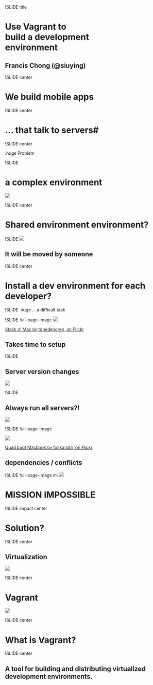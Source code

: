!SLIDE title
# Use <span class="ign">Vagrant</span> to <br>build a development<br> environment #

## Francis Chong (@siuying) ##

!SLIDE center
# We build mobile apps #

!SLIDE center
# ... that talk to servers#

!SLIDE center

.huge Problem

!SLIDE
# a complex environment #
![](dependencies.png)

!SLIDE center
# Shared environment environment? #

!SLIDE 
![](cheese.jpg)
## It will be moved by someone ##

!SLIDE center
# Install a dev environment for each developer? #

!SLIDE
.huge ... a difficult task

!SLIDE full-page-image
![](mac_stack.jpg)

[Stack o' Mac by tdhedengren, on Flickr](http://www.flickr.com/photos/tdhedengren/5138982641/)

## Takes time to setup ##

!SLIDE
## Server version changes ##
![](mysql.png)

!SLIDE
## Always run all servers?! ##
![](dependencies.png)


!SLIDE full-page-image

![](multi_boot.jpg)

[Quad boot Macbook by foskarulla, on Flickr](http://www.flickr.com/photos/foskarulla/2310220114/)

## dependencies / conflicts ##

!SLIDE full-page-image mi
![](mission_impossible.jpg)

# MISSION IMPOSSIBLE #

!SLIDE impact center

# Solution? #

!SLIDE center
## Virtualization ##
![](virtualbox.png)

!SLIDE center
# Vagrant #
![](vagrant_chilling.png)

!SLIDE center

# What is Vagrant? #

!SLIDE center

## A tool for <span class="ignition">building</span> and <span class="ignition">distributing</span> virtualized development environments. ##

